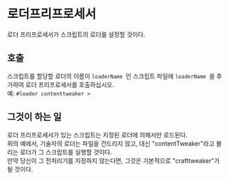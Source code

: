 # 로더프리프로세서

로더 프리프로세서가 스크립트의 로더를 설정할 것이다.

## 호출

스크립트를 할당할 로더의 이름이 `loaderName `인 스크립트 파일에 `loaderName `을 추가하여 로더 프리프로세서를 호출하십시오.  
예: `#loader contenttweaker >`

## 그것이 하는 일

로더 프리프로세서가 있는 스크립트는 지정된 로더에 의해서만 로드된다.  
위의 예에서, 기술자의 로더는 파일을 건드리지 않고, 대신 "contentTweaker"라고 불리는 로더가 그 스크립트를 실행할 것이다.  
만약 당신이 그 전처리기를 지정하지 않는다면, 그것은 기본적으로 "crafttweaker"가 될 것이다.